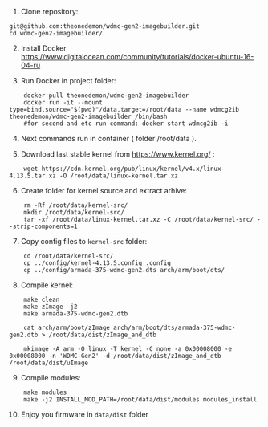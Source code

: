 1. Clone repository:
```
git@github.com:theonedemon/wdmc-gen2-imagebuilder.git
cd wdmc-gen2-imagebuilder/
```

2. Install Docker https://www.digitalocean.com/community/tutorials/docker-ubuntu-16-04-ru

3. Run Docker in project folder:
```
	docker pull theonedemon/wdmc-gen2-imagebuilder
	docker run -it --mount type=bind,source="$(pwd)"/data,target=/root/data --name wdmcg2ib theonedemon/wdmc-gen2-imagebuilder /bin/bash
	#for second and etc run command: docker start wdmcg2ib -i
```

4. Next commands run in container ( folder /root/data ).

5. Download last stable kernel from https://www.kernel.org/ :
```
	wget https://cdn.kernel.org/pub/linux/kernel/v4.x/linux-4.13.5.tar.xz -O /root/data/linux-kernel.tar.xz
```

6. Create folder for kernel source and extract arhive:
```
	rm -Rf /root/data/kernel-src/
	mkdir /root/data/kernel-src/
	tar -xf /root/data/linux-kernel.tar.xz -C /root/data/kernel-src/ --strip-components=1
```

7. Copy config files to `kernel-src` folder:
```
	cd /root/data/kernel-src/
	cp ../config/kernel-4.13.5.config .config
	cp ../config/armada-375-wdmc-gen2.dts arch/arm/boot/dts/
```

8. Compile kernel:
```
	make clean
	make zImage -j2
	make armada-375-wdmc-gen2.dtb

	cat arch/arm/boot/zImage arch/arm/boot/dts/armada-375-wdmc-gen2.dtb > /root/data/dist/zImage_and_dtb

	mkimage -A arm -O linux -T kernel -C none -a 0x00008000 -e 0x00008000 -n 'WDMC-Gen2' -d /root/data/dist/zImage_and_dtb /root/data/dist/uImage
```

9. Compile modules:
```
	make modules
	make -j2 INSTALL_MOD_PATH=/root/data/dist/modules modules_install
```

10. Enjoy you firmware in `data/dist` folder
